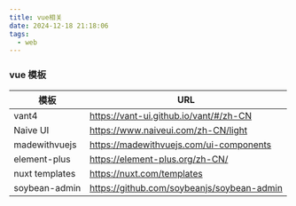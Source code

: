 ```yaml
---
title: vue相关
date: 2024-12-18 21:18:06
tags:
  - web
---
```


### vue 模板

| 模板           | URL                                        |
| -------------- | ------------------------------------------ |
| vant4          | https://vant-ui.github.io/vant/#/zh-CN     |
| Naive UI       | https://www.naiveui.com/zh-CN/light        |
| madewithvuejs  | https://madewithvuejs.com/ui-components    |
| element-plus   | https://element-plus.org/zh-CN/            |
| nuxt templates | https://nuxt.com/templates                 |
| soybean-admin  | https://github.com/soybeanjs/soybean-admin |

